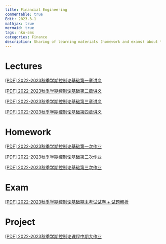 ```yaml
---
title: Financial Engineering
commentable: true
Edit: 2023-3-1
mathjax: true
mermaid: true
tags: nku-sms 
categories: Finance
description: Sharing of learning materials (homework and exams) about **Financial Engineering** course given by [Pr.Li]https://math.nankai.edu.cn/2016/1113/c5626a51489/page.htm) sms, Nankai University, in 2022 Spring semester.
---
```


# Lectures

<p><a href="https://ssskz.github.io/materials/第一章.pdf" target="_blank">[PDF] 2022-2023秋季学期控制论基础第一章讲义 </a></p>

<p><a href="https://ssskz.github.io/materials/第二章.pdf" target="_blank">[PDF] 2022-2023秋季学期控制论基础第二章讲义 </a></p>

<p><a href="https://ssskz.github.io/materials/第三章.pdf" target="_blank">[PDF] 2022-2023秋季学期控制论基础第三章讲义 </a></p>

<p><a href="https://ssskz.github.io/materials/第三章-实现.pdf" target="_blank">[PDF] 2022-2023秋季学期控制论基础第四章讲义 </a></p>



# Homework

<p><a href="https://ssskz.github.io/materials/控制论基础1.pdf" target="_blank">[PDF] 2022-2023秋季学期控制论基础第一次作业 </a></p>

<p><a href="https://ssskz.github.io/materials/控制论基础2.pdf" target="_blank">[PDF] 2022-2023秋季学期控制论基础第二次作业 </a></p>

<p><a href="https://ssskz.github.io/materials/控制论基础3.pdf" target="_blank">[PDF] 2022-2023秋季学期控制论基础第三次作业 </a></p>

# Exam

<p><a href="https://ssskz.github.io/materials/控制论基础期末考试.pdf" target="_blank">[PDF] 2022-2023秋季学期控制论基础期末考试试卷 + 试题解析</a></p>

# Project

<p><a href="https://ssskz.github.io/materials/流体力学综述报告.pdf" target="_blank">[PDF] 2022-2023秋季学期控制论课程中期大作业</a></p>